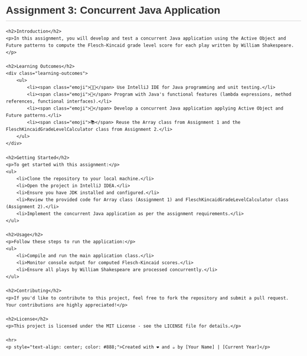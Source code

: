 <!DOCTYPE html>
<html lang="en">
<head>
    <meta charset="UTF-8">
    <meta name="viewport" content="width=device-width, initial-scale=1.0">
    <title>Assignment 3 README</title>
    <style>
        body {
            font-family: Arial, sans-serif;
            line-height: 1.6;
            max-width: 800px;
            margin: 0 auto;
            padding: 20px;
        }
        h1 {
            color: #333;
            border-bottom: 1px solid #ccc;
            padding-bottom: 5px;
        }
        h2 {
            color: #555;
            border-bottom: 1px solid #eee;
            padding-bottom: 5px;
        }
        p {
            color: #666;
        }
        ul {
            list-style-type: none;
            padding: 0;
        }
        li {
            margin-bottom: 10px;
        }
        .learning-outcomes {
            margin-top: 20px;
        }
        .emoji {
            font-size: 1.2em;
            margin-right: 10px;
        }
    </style>
</head>
<body>
    <h1>Assignment 3: Concurrent Java Application</h1>
    
    <h2>Introduction</h2>
    <p>In this assignment, you will develop and test a concurrent Java application using the Active Object and Future patterns to compute the Flesch-Kincaid grade level score for each play written by William Shakespeare.</p>
    
    <h2>Learning Outcomes</h2>
    <div class="learning-outcomes">
        <ul>
            <li><span class="emoji">👩‍💻</span> Use IntelliJ IDE for Java programming and unit testing.</li>
            <li><span class="emoji">🚀</span> Program with Java's functional features (lambda expressions, method references, functional interfaces).</li>
            <li><span class="emoji">🔄</span> Develop a concurrent Java application applying Active Object and Future patterns.</li>
            <li><span class="emoji">📚</span> Reuse the Array class from Assignment 1 and the FleschKincaidGradeLevelCalculator class from Assignment 2.</li>
        </ul>
    </div>
    
    <h2>Getting Started</h2>
    <p>To get started with this assignment:</p>
    <ul>
        <li>Clone the repository to your local machine.</li>
        <li>Open the project in IntelliJ IDEA.</li>
        <li>Ensure you have JDK installed and configured.</li>
        <li>Review the provided code for Array class (Assignment 1) and FleschKincaidGradeLevelCalculator class (Assignment 2).</li>
        <li>Implement the concurrent Java application as per the assignment requirements.</li>
    </ul>
    
    <h2>Usage</h2>
    <p>Follow these steps to run the application:</p>
    <ul>
        <li>Compile and run the main application class.</li>
        <li>Monitor console output for computed Flesch-Kincaid scores.</li>
        <li>Ensure all plays by William Shakespeare are processed concurrently.</li>
    </ul>
    
    <h2>Contributing</h2>
    <p>If you'd like to contribute to this project, feel free to fork the repository and submit a pull request. Your contributions are highly appreciated!</p>
    
    <h2>License</h2>
    <p>This project is licensed under the MIT License - see the LICENSE file for details.</p>
    
    <hr>
    <p style="text-align: center; color: #888;">Created with ❤️ and ☕️ by [Your Name] | [Current Year]</p>
</body>
</html>
